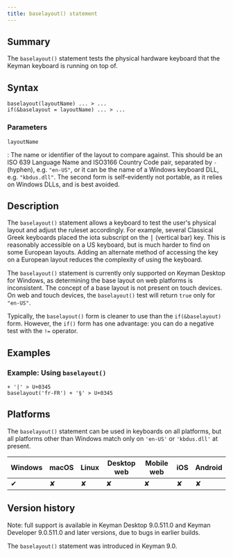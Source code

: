 ```yaml
---
title: baselayout() statement
---
```


## Summary

The `baselayout()` statement tests the physical hardware keyboard that the
Keyman keyboard is running on top of.

## Syntax

```keyman
baselayout(layoutName) ... > ...
if(&baselayout = layoutName) ... > ...
```

### Parameters

`layoutName`

: The name or identifier of the layout to compare against. This should be an ISO
639 Language Name and ISO3166 Country Code pair, separated by `-` (hyphen), e.g.
`"en-US"`, or it can be the name of a Windows keyboard DLL, e.g. `"kbdus.dll"`.
The second form is self-evidently not portable, as it relies on Windows DLLs,
and is best avoided.

## Description

The `baselayout()` statement allows a keyboard to test the user's physical
layout and adjust the ruleset accordingly. For example, several Classical Greek
keyboards placed the iota subscript on the <kbd>|</kbd> (vertical
bar) key. This is reasonably accessible on a US keyboard, but is much harder to
find on some European layouts. Adding an alternate method of accessing the key
on a European layout reduces the complexity of using the keyboard.

The `baselayout()` statement is currently only supported on Keyman Desktop for
Windows, as determining the base layout on web platforms is inconsistent. The
concept of a base layout is not present on touch devices. On web and touch
devices, the `baselayout()` test will return `true` only for `"en-US"`.

Typically, the `baselayout()` form is cleaner to use than the `if(&baselayout)`
form. However, the `if()` form has one advantage: you can do a negative test
with the `!=` operator.

## Examples

### Example: Using `baselayout()`

```keyman
+ '|' > U+0345
baselayout('fr-FR') + '§' > U+0345
```

## Platforms

The `baselayout()` statement can be used in keyboards on all platforms, but all
platforms other than Windows match only on `'en-US'` or `'kbdus.dll'` at
present.

| Windows | macOS | Linux | Desktop web | Mobile web | iOS | Android |
|---------|-------|-------|-------------|------------|-----|---------|
|    ✔    |   ✘   |   ✘   |      ✘      |      ✘    |   ✘  |    ✘   |

## Version history

Note: full support is available in Keyman Desktop 9.0.511.0 and Keyman Developer
9.0.511.0 and later versions, due to bugs in earlier builds.

The `baselayout()` statement was introduced in Keyman 9.0.